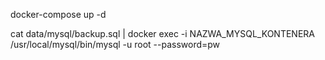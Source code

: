 docker-compose up -d

cat data/mysql/backup.sql | docker exec -i NAZWA_MYSQL_KONTENERA /usr/local/mysql/bin/mysql -u root --password=pw
